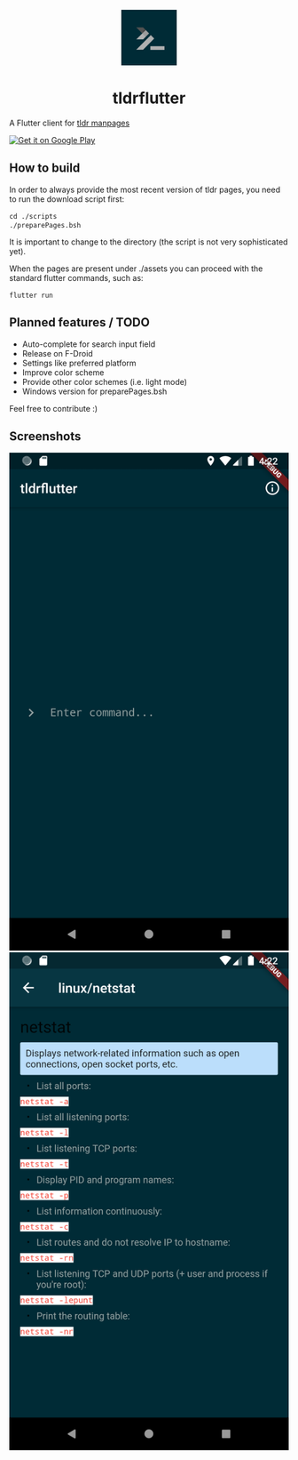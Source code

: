 <p align="center"><img src="android/app/src/main/ic_launcher-playstore.png" alt="tldrflutter" width="100" height="100"></p>

<h1 align="center">tldrflutter</h1>

A Flutter client for [tldr manpages](https://github.com/tldr-pages/tldr/)

<a href="https://play.google.com/store/apps/details?id=de.philcoffeejunkie.tldrflutter" target="_blank"><img src="https://play.google.com/intl/en_us/badges/images/generic/en-play-badge.png" alt="Get it on Google Play" height="80"/></a>

## How to build

In order to always provide the most recent version of tldr pages, you need to run the download script first:

```
cd ./scripts
./preparePages.bsh
```

It is important to change to the directory (the script is not very sophisticated yet).

When the pages are present under ./assets you can proceed with the standard flutter commands, such as:

```
flutter run
```

## Planned features / TODO

* Auto-complete for search input field
* Release on F-Droid
* Settings like preferred platform
* Improve color scheme
* Provide other color schemes (i.e. light mode)
* Windows version for preparePages.bsh

Feel free to contribute :)

## Screenshots

![](screenshots/Screenshot_1606576927.png?raw=true)
![](screenshots/Screenshot_1606576967.png?raw=true)


